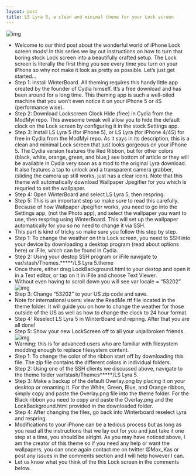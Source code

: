 ```yaml
---
layout: post
title: LS Lyra 5, a clean and minimal theme for your Lock screen
---
```

![img](http://media.idownloadblog.com/wp-content/uploads/2013/03/LS-Lyra-black.png)
* Welcome to our third post about the wonderful world of iPhone Lock screen mods! In this series we lay out instructions on how to turn that boring stock Lock screen into a beautifully crafted setup. The Lock screen is literally the first thing you see every time you turn on your iPhone so why not make it look as pretty as possible. Let’s just get started…
* Step 1: Install WinterBoard. All theming requires this handy little app created by the founder of Cydia himself. It’s a free download and has been around for a long time. This theming app is such a well-oiled machine that you won’t even notice it on your iPhone 5 or 4S (performance wise).
* Step 2: Download Lockscreen Clock Hide (free) in Cydia from the ModMyi repo. This awesome tweak will allow you to hide the default clock on the Lock screen by configuring it in the stock Settings app.
* Step 3: Install LS Lyra 5 (for iPhone 5), or LS Lyra (for iPhone 4/4S) for free in Cydia from the ModMyi repo. As it says in its description, this is a clean and minimal Lock screen that just looks gorgeous on your iPhone 5. The Cydia version features the Red Ribbon, but for other colors (black, white, orange, green, and blue,) see bottom of article or they will be available in Cydia very soon as a mod to the original Lyra download. It also features a tap to unlock and a transparent camera grabber, (sliding the camera up still works, just has a clear icon). Note that this theme will automatically download Wallpaper Jpegifier for you which is requried to set the wallpaper.
* Step 4: Open WinterBoard and select LS Lyra 5, then respring.
* Step 5: This is an important step so make sure to read this carefully. Because of how Wallpaper Jpegifier works, you need to go into the Settings app, (not the Photo app), and select the wallpaper you want to use, then respring using WinterBoard. This will set up the wallpaper automatically for you so no need to change it via SSH.
* This part is kind of tricky so make sure you follow this step by step.
* Step 1: To change the weather on this Lock screen, you need to SSH into your device by downloading a desktop program (read about options here) or iFile, which can be found in Cydia.
* Step 2: Using your destop SSH program or iFile navigate to var/stash/Themes.*****/LS Lyra 5.theme
* Once there, either drag LockBackground.html to your destop and open it in a Text editor, or tap on it in iFile and choose Text Viewer.
* Without even having to scroll down you will see var locale = “53202”
![img](http://media.idownloadblog.com/wp-content/uploads/2013/03/LS-Lyra-edit-weather.jpg)
* Step 3: Change “53202” to your US zip code and save.
* Note for international users: view the ReadMe.rtf file located in the theme folder. It will guide you on how to change the weather for those outside of the US as well as how to change the clock to 24 hour format.
* Step 4: Reselect LS Lyra 5 in WinterBoard and repring. After that you are all done!
* Step 5: Show your new LockScreen off to all your unjailbroken friends.
![img](http://media.idownloadblog.com/wp-content/uploads/2013/03/LS-Lyra-white.png)
* Warning: this is for advanced users who are familiar with filesystem modding enough to replace filesystem content.
* Step 1: To change the color of the ribbon start off by downloading this file. The zip file contains the different colors in individual folders.
* Step 2: Using one of the SSH clients we discussed above, navigate to the theme folder var/stash/Themes*****/LS Lyra 5.
* Step 3: Make a backup of the default Overlay.png by placing it on your desktop or renaming it. For the White, Green, Blue, and Orange ribbon, simply copy and paste the Overlay.png file into the theme folder. For the Black ribbon you need to copy and paste the Overlay.png and the LockBackground.html provided in the downloaded folder.
* Step 4: After changing the files, go back into Winterboard reselect Lyra and respring.
* Modifications to your iPhone can be a tedious process but as long as you read all the instructions that we lay out for you and just take it one step at a time, you should be alright. As you may have noticed above, I am the creator of this theme so if you need any help or want the wallpapers, you can once again contact me on twitter @Max_Kas or post any issues in the comments section and I will help however I can.
* Let us know what you think of the this Lock screen in the comments below.

